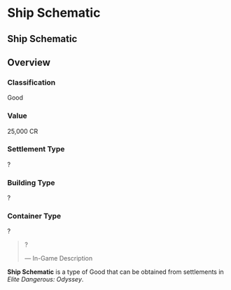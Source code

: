 # Ship Schematic
## Ship Schematic

## Overview

### Classification

Good

### Value

25,000 CR

### Settlement Type

?

### Building Type

?

### Container Type

?

> 
> 
> ?
> 
> 
> — In-Game Description
> 

**Ship Schematic** is a type of Good that can be obtained from settlements in *Elite Dangerous: Odyssey*.